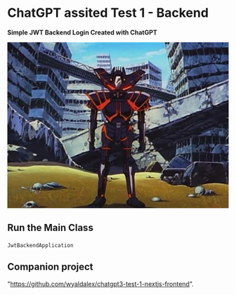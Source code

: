 # ChatGPT assited Test 1 - Backend

**Simple JWT Backend Login Created with ChatGPT** 

![DF](df3.jpg)

## Run the Main Class

`JwtBackendApplication`

## Companion project

"https://github.com/wyaldalex/chatgpt3-test-1-nextjs-frontend".